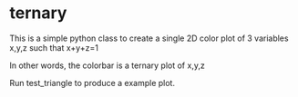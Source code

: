 # ternary
This is a simple python class to create a single 2D color plot of 3 variables x,y,z such that x+y+z=1

In other words, the colorbar is a ternary plot of x,y,z

Run test_triangle to produce a example plot.
